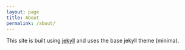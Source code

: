 ```yaml
---
layout: page
title: About
permalink: /about/
---
```


This site is built using [jekyll](https://jekyllrb.com/) and uses the base jekyll theme (minima).
